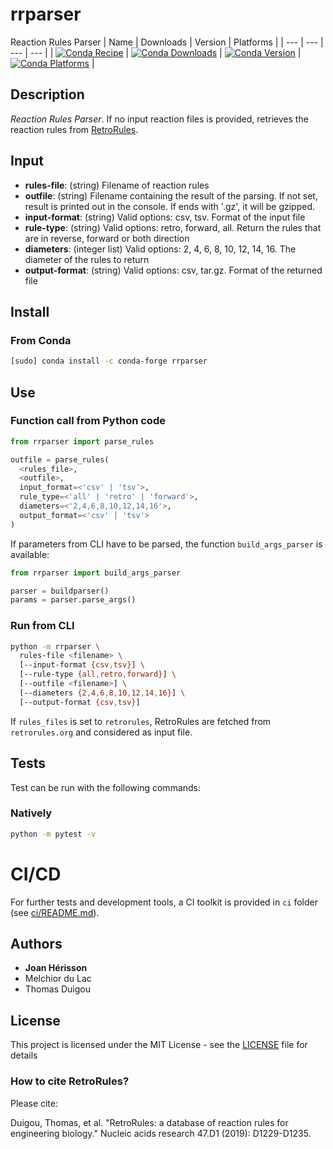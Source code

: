 # rrparser
Reaction Rules Parser
| Name | Downloads | Version | Platforms |
| --- | --- | --- | --- |
| [![Conda Recipe](https://img.shields.io/badge/recipe-rrparser-green.svg)](https://anaconda.org/conda-forge/rrparser) | [![Conda Downloads](https://img.shields.io/conda/dn/conda-forge/rrparser.svg)](https://anaconda.org/conda-forge/rrparser) | [![Conda Version](https://img.shields.io/conda/vn/conda-forge/rrparser.svg)](https://anaconda.org/conda-forge/rrparser) | [![Conda Platforms](https://img.shields.io/conda/pn/conda-forge/rrparser.svg)](https://anaconda.org/conda-forge/rrparser) |

## Description
*Reaction Rules Parser*. If no input reaction files is provided, retrieves the reaction rules from [RetroRules](https://retrorules.org).

## Input

* **rules-file**: (string) Filename of reaction rules
* **outfile**: (string) Filename containing the result of the parsing. If not set, result is printed out in the console. If ends with '.gz', it will be gzipped.
* **input-format**: (string) Valid options: csv, tsv. Format of the input file
* **rule-type**: (string) Valid options: retro, forward, all. Return the rules that are in reverse, forward or both direction
* **diameters**: (integer list) Valid options: 2, 4, 6, 8, 10, 12, 14, 16. The diameter of the rules to return
* **output-format**: (string) Valid options: csv, tar.gz. Format of the returned file


## Install
### From Conda
```sh
[sudo] conda install -c conda-forge rrparser
```

## Use

### Function call from Python code
```python
from rrparser import parse_rules

outfile = parse_rules(
  <rules_file>,
  <outfile>,
  input_format=<'csv' | 'tsv'>,
  rule_type=<'all' | 'retro' | 'forward'>,
  diameters=<'2,4,6,8,10,12,14,16'>,
  output_format=<'csv' | 'tsv'>
)
```

If parameters from CLI have to be parsed, the function `build_args_parser` is available:
```python
from rrparser import build_args_parser

parser = buildparser()
params = parser.parse_args()
```

### Run from CLI
```sh
python -m rrparser \
  rules-file <filename> \
  [--input-format {csv,tsv}] \
  [--rule-type {all,retro,forward}] \
  [--outfile <filename>] \
  [--diameters {2,4,6,8,10,12,14,16}] \
  [--output-format {csv,tsv}]
```
If `rules_files` is set to `retrorules`, RetroRules are fetched from `retrorules.org` and considered as input file.

## Tests
Test can be run with the following commands:

### Natively
```bash
python -m pytest -v
```

# CI/CD
For further tests and development tools, a CI toolkit is provided in `ci` folder (see [ci/README.md](ci/README.md)).

## Authors

* **Joan Hérisson**
* Melchior du Lac
* Thomas Duigou

## License

This project is licensed under the MIT License - see the [LICENSE](LICENSE) file for details

### How to cite RetroRules?
Please cite:

Duigou, Thomas, et al. "RetroRules: a database of reaction rules for engineering biology." Nucleic acids research 47.D1 (2019): D1229-D1235.

